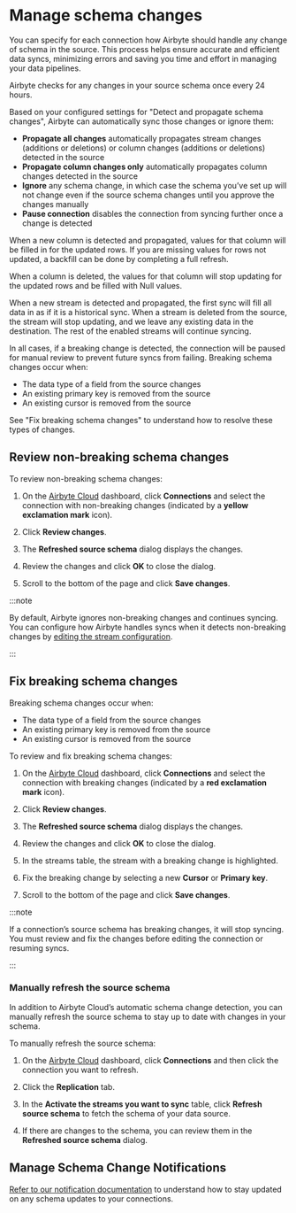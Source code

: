 # Manage schema changes

You can specify for each connection how Airbyte should handle any change of schema in the source. This process helps ensure accurate and efficient data syncs, minimizing errors and saving you time and effort in managing your data pipelines.

Airbyte checks for any changes in your source schema once every 24 hours.

Based on your configured settings for "Detect and propagate schema changes", Airbyte can automatically sync those changes or ignore them: 
* **Propagate all changes** automatically propagates stream changes (additions or deletions) or column changes (additions or deletions) detected in the source
* **Propagate column changes only** automatically propagates column changes detected in the source
* **Ignore** any schema change, in which case the schema you’ve set up will not change even if the source schema changes until you approve the changes manually
* **Pause connection** disables the connection from syncing further once a change is detected

When a new column is detected and propagated, values for that column will be filled in for the updated rows. If you are missing values for rows not updated, a backfill can be done by completing a full refresh.

When a column is deleted, the values for that column will stop updating for the updated rows and be filled with Null values.

When a new stream is detected and propagated, the first sync will fill all data in as if it is a historical sync. When a stream is deleted from the source, the stream will stop updating, and we leave any existing data in the destination. The rest of the enabled streams will continue syncing.

In all cases, if a breaking change is detected, the connection will be paused for manual review to prevent future syncs from failing. Breaking schema changes occur when:
* The data type of a field from the source changes
* An existing primary key is removed from the source
* An existing cursor is removed from the source

See "Fix breaking schema changes" to understand how to resolve these types of changes.

## Review non-breaking schema changes

To review non-breaking schema changes:
1. On the [Airbyte Cloud](http://cloud.airbyte.com/) dashboard, click **Connections** and select the connection with non-breaking changes (indicated by a **yellow exclamation mark** icon).

2. Click **Review changes**.

3. The **Refreshed source schema** dialog displays the changes. 

4. Review the changes and click **OK** to close the dialog.

5. Scroll to the bottom of the page and click **Save changes**.

:::note 
    
 By default, Airbyte ignores non-breaking changes and continues syncing. You can configure how Airbyte handles syncs when it detects non-breaking changes by [editing the stream configuration](https://docs.airbyte.com/cloud/managing-airbyte-cloud/edit-stream-configuration).
    
:::

## Fix breaking schema changes

Breaking schema changes occur when:
* The data type of a field from the source changes
* An existing primary key is removed from the source
* An existing cursor is removed from the source

To review and fix breaking schema changes:
1. On the [Airbyte Cloud](http://cloud.airbyte.com/) dashboard, click **Connections** and select the connection with breaking changes (indicated by a **red exclamation mark** icon).

2. Click **Review changes**.

3. The **Refreshed source schema** dialog displays the changes.

4. Review the changes and click **OK** to close the dialog.

5. In the streams table, the stream with a breaking change is highlighted.

6. Fix the breaking change by selecting a new **Cursor** or **Primary key**.

7. Scroll to the bottom of the page and click **Save changes**.

:::note 
    
If a connection’s source schema has breaking changes, it will stop syncing. You must review and fix the changes before editing the connection or resuming syncs.
    
:::

### Manually refresh the source schema

In addition to Airbyte Cloud’s automatic schema change detection, you can manually refresh the source schema to stay up to date with changes in your schema. 

 To manually refresh the source schema:

 1. On the [Airbyte Cloud](http://cloud.airbyte.com) dashboard, click **Connections** and then click the connection you want to refresh.

 2. Click the **Replication** tab.

 3. In the **Activate the streams you want to sync** table, click **Refresh source schema** to fetch the schema of your data source.

 2. If there are changes to the schema, you can review them in the **Refreshed source schema** dialog.

## Manage Schema Change Notifications
[Refer to our notification documentation](https://docs.airbyte.com/cloud/managing-airbyte-cloud/manage-airbyte-cloud-notifications#enable-schema-update-notifications) to understand how to stay updated on any schema updates to your connections.